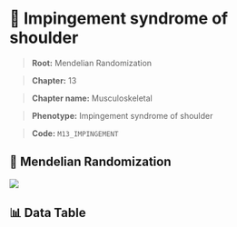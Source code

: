 # 🧪 Impingement syndrome of shoulder

> **Root:** Mendelian Randomization

> **Chapter:** 13  

> **Chapter name:** Musculoskeletal

> **Phenotype:** Impingement syndrome of shoulder  

> **Code:** `M13_IMPINGEMENT`

## 🧬 Mendelian Randomization  

<img src="/MR/Figures/Forward/M13_IMPINGEMENT.png"/>

## 📊 Data Table

<CsvTableMRF src="/MR_Data/Forward/M13_IMPINGEMENT.csv"/>
